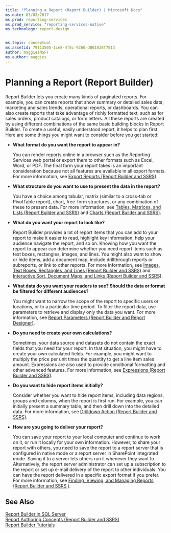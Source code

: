 ```yaml
---
title: "Planning a Report (Report Builder) | Microsoft Docs"
ms.date: 03/03/2017
ms.prod: reporting-services
ms.prod_service: "reporting-services-native"
ms.technology: report-design


ms.topic: conceptual
ms.assetid: 79113505-1ce8-4f8c-9260-d861838f7813
author: maggiesMSFT
ms.author: maggies
---
```

# Planning a Report (Report Builder)
  Report Builder lets you create many kinds of paginated reports. For example, you can create reports that show summary or detailed sales data, marketing and sales trends, operational reports, or dashboards. You can also create reports that take advantage of richly formatted text, such as for sales orders, product catalogs, or form letters. All these reports are created by using different combinations of the same basic building blocks in Report Builder. To create a useful, easily understood report, it helps to plan first. Here are some things you might want to consider before you get started:  
  
-   **What format do you want the report to appear in?**  
  
     You can render reports online in a browser such as the Reporting Services web portal or export them to other formats such as Excel, Word, or PDF. The final form your report takes is an important consideration because not all features are available in all export formats. For more information, see [Export Reports &#40;Report Builder and SSRS&#41;](../../reporting-services/report-builder/export-reports-report-builder-and-ssrs.md).  
  
-   **What structure do you want to use to present the data in the report?**  
  
     You have a choice among tabular, matrix (similar to a cross-tab or PivotTable report), chart, free-form structures, or any combination of these to present data. For more information, see [Tables, Matrices, and Lists &#40;Report Builder and SSRS&#41;](../../reporting-services/report-design/tables-matrices-and-lists-report-builder-and-ssrs.md) and [Charts &#40;Report Builder and SSRS&#41;](../../reporting-services/report-design/charts-report-builder-and-ssrs.md).  
  
-   **What do you want your report to look like?**  
  
     Report Builder provides a lot of report items that you can add to your report to make it easier to read, highlight key information, help your audience navigate the report, and so on. Knowing how you want the report to appear can determine whether you need report items such as text boxes, rectangles, images, and lines. You might also want to show or hide items, add a document map, include drillthrough reports or subreports, or link to other reports. For more information, see [Images, Text Boxes, Rectangles, and Lines &#40;Report Builder and SSRS&#41;](../../reporting-services/report-design/images-text-boxes-rectangles-and-lines-report-builder-and-ssrs.md) and [Interactive Sort, Document Maps, and Links &#40;Report Builder and SSRS&#41;](../../reporting-services/report-design/interactive-sort-document-maps-and-links-report-builder-and-ssrs.md).  
  
-   **What data do you want your readers to see? Should the data or format be filtered for different audiences?**  
  
     You might want to narrow the scope of the report to specific users or locations, or to a particular time period. To filter the report data, use parameters to retrieve and display only the data you want. For more information, see [Report Parameters &#40;Report Builder and Report Designer&#41;](../../reporting-services/report-design/report-parameters-report-builder-and-report-designer.md).  
  
-   **Do you need to create your own calculations?**  
  
     Sometimes, your data source and datasets do not contain the exact fields that you need for your report. In that situation, you might have to create your own calculated fields. For example, you might want to multiply the price per unit times the quantity to get a line item sales amount. Expressions are also used to provide conditional formatting and other advanced features. For more information, see [Expressions &#40;Report Builder and SSRS&#41;](../../reporting-services/report-design/expressions-report-builder-and-ssrs.md).  
  
-   **Do you want to hide report items initially?**  
  
     Consider whether you want to hide report items, including data regions, groups and columns, when the report is first run. For example, you can initially present a summary table, and then drill down into the detailed data. For more information, see [Drilldown Action &#40;Report Builder and SSRS&#41;](../../reporting-services/report-design/drilldown-action-report-builder-and-ssrs.md).  
  
-   **How are you going to deliver your report?**  
  
     You can save your report to your local computer and continue to work on it, or run it locally for your own information. However, to share your report with others, you need to save the report to a report server that is configured in native mode or a report server in SharePoint integrated mode. Saving it to a server lets others run it whenever they want to. Alternatively, the report server administrator can set up a subscription to the report or set up e-mail delivery of the report to other individuals. You can have the report delivered in a specific export format if you prefer. For more information, see [Finding, Viewing, and Managing Reports &#40;Report Builder and SSRS &#41;](../../reporting-services/report-builder/finding-viewing-and-managing-reports-report-builder-and-ssrs.md).  
  
## See Also  
 [Report Builder in SQL Server](../../reporting-services/report-builder/report-builder-in-sql-server-2016.md)   
 [Report Authoring Concepts &#40;Report Builder and SSRS&#41;](../../reporting-services/report-design/report-authoring-concepts-report-builder-and-ssrs.md)   
 [Report Builder Tutorials](../../reporting-services/report-builder-tutorials.md)  
  
  
